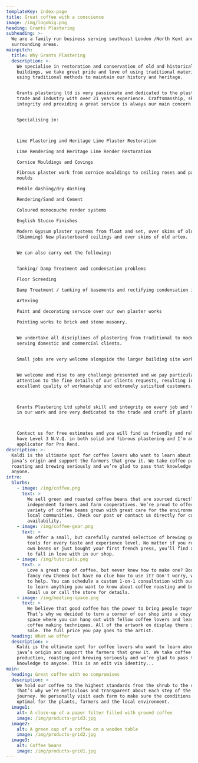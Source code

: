 ```yaml
---
templateKey: index-page
title: Great coffee with a conscience
image: /img/logobig.png
heading: Grants Plastering
subheading: >-
  We are a family run business serving southeast London /North Kent and
  surrounding areas.
mainpitch:
  title: Why Grants Plastering
  description: >-
    We specialise in restoration and conservation of old and historical
    buildings, we take great pride and love of using traditional materials and
    using traditional methods to maintain our history and heritage.


    Grants plastering ltd is very passionate and dedicated to the plastering
    trade and industry with over 21 years experience. Craftsmanship, skill,
    integrity and providing a great service is always our main concern.


    Specialising in:



    Lime Plastering and Heritage Lime Plaster Restoration

    Lime Rendering and Heritage Lime Render Restoration

    Cornice Mouldings and Covings

    Fibrous plaster work from cornice mouldings to ceiling roses and panels
    moulds

    Pebble dashing/dry dashing

    Rendering/Sand and Cement

    Coloured monocouche render systems

    English Stucco Finishes

    Modern Gypsum plaster systems from float and set, over skims of old walls
    (Skimming) New plasterboard ceilings and over skims of old artex.
     

    We can also carry out the following:


    Tanking/ Damp Treatment and condensation problems

    Floor Screeding 

    Damp Treatment / tanking of basements and rectifying condensation issues

    Artexing

    Paint and decorating service over our own plaster works

    Pointing works to brick and stone masonry.
     

    We undertake all disciplines of plastering from traditional to modern
    serving domestic and commercial clients.


    Small jobs are very welcome alongside the larger building site work.


    We welcome and rise to any challenge presented and we pay particular
    attention to the fine details of our clients requests, resulting in
    excellent quality of workmanship and extremely satisfied customers.



    Grants Plastering Ltd uphold skill and integrity on every job and take pride
    in our work and are very dedicated to the trade and craft of plastering.



    Contact us for free estimates and you will find us friendly and reliable, I
    have Level 3 N.V.Q. in both solid and fibrous plastering and I’m an approved
    applicator for Pro Rend.
description: >-
  Kaldi is the ultimate spot for coffee lovers who want to learn about their
  java’s origin and support the farmers that grew it. We take coffee production,
  roasting and brewing seriously and we’re glad to pass that knowledge to
  anyone.
intro:
  blurbs:
    - image: /img/coffee.png
      text: >
        We sell green and roasted coffee beans that are sourced directly from
        independent farmers and farm cooperatives. We’re proud to offer a
        variety of coffee beans grown with great care for the environment and
        local communities. Check our post or contact us directly for current
        availability.
    - image: /img/coffee-gear.png
      text: >
        We offer a small, but carefully curated selection of brewing gear and
        tools for every taste and experience level. No matter if you roast your
        own beans or just bought your first french press, you’ll find a gadget
        to fall in love with in our shop.
    - image: /img/tutorials.png
      text: >
        Love a great cup of coffee, but never knew how to make one? Bought a
        fancy new Chemex but have no clue how to use it? Don't worry, we’re here
        to help. You can schedule a custom 1-on-1 consultation with our baristas
        to learn anything you want to know about coffee roasting and brewing.
        Email us or call the store for details.
    - image: /img/meeting-space.png
      text: >
        We believe that good coffee has the power to bring people together.
        That’s why we decided to turn a corner of our shop into a cozy meeting
        space where you can hang out with fellow coffee lovers and learn about
        coffee making techniques. All of the artwork on display there is for
        sale. The full price you pay goes to the artist.
  heading: What we offer
  description: >
    Kaldi is the ultimate spot for coffee lovers who want to learn about their
    java’s origin and support the farmers that grew it. We take coffee
    production, roasting and brewing seriously and we’re glad to pass that
    knowledge to anyone. This is an edit via identity...
main:
  heading: Great coffee with no compromises
  description: >
    We hold our coffee to the highest standards from the shrub to the cup.
    That’s why we’re meticulous and transparent about each step of the coffee’s
    journey. We personally visit each farm to make sure the conditions are
    optimal for the plants, farmers and the local environment.
  image1:
    alt: A close-up of a paper filter filled with ground coffee
    image: /img/products-grid3.jpg
  image2:
    alt: A green cup of a coffee on a wooden table
    image: /img/products-grid2.jpg
  image3:
    alt: Coffee beans
    image: /img/products-grid1.jpg
---
```



